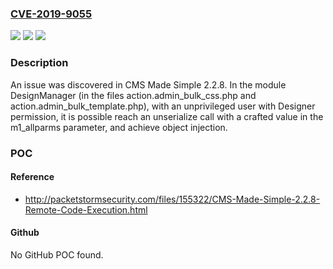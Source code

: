 ### [CVE-2019-9055](https://cve.mitre.org/cgi-bin/cvename.cgi?name=CVE-2019-9055)
![](https://img.shields.io/static/v1?label=Product&message=n%2Fa&color=blue)
![](https://img.shields.io/static/v1?label=Version&message=n%2Fa&color=blue)
![](https://img.shields.io/static/v1?label=Vulnerability&message=n%2Fa&color=brighgreen)

### Description

An issue was discovered in CMS Made Simple 2.2.8. In the module DesignManager (in the files action.admin_bulk_css.php and action.admin_bulk_template.php), with an unprivileged user with Designer permission, it is possible reach an unserialize call with a crafted value in the m1_allparms parameter, and achieve object injection.

### POC

#### Reference
- http://packetstormsecurity.com/files/155322/CMS-Made-Simple-2.2.8-Remote-Code-Execution.html

#### Github
No GitHub POC found.

